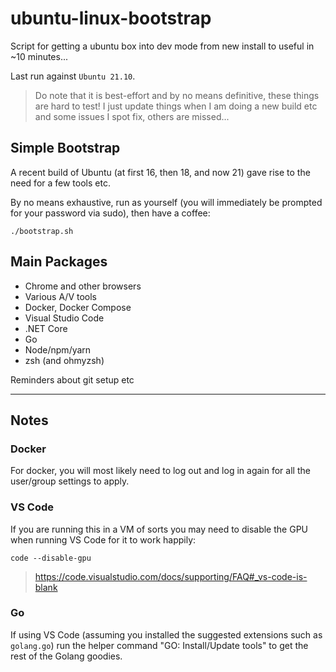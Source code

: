 # ubuntu-linux-bootstrap

Script for getting a ubuntu box into dev mode from new install to useful in ~10 minutes...

Last run against `Ubuntu 21.10`.

> Do note that it is best-effort and by no means definitive, these things are hard to test! I just update things when I am doing a new build etc and some issues I spot fix, others are missed...

## Simple Bootstrap

A recent build of Ubuntu (at first 16, then 18, and now 21) gave rise to the need for a few tools etc.

By no means exhaustive, run as yourself (you will immediately be prompted for your password via sudo), then have a coffee:

    ./bootstrap.sh

## Main Packages

* Chrome and other browsers
* Various A/V tools
* Docker, Docker Compose
* Visual Studio Code
* .NET Core
* Go
* Node/npm/yarn
* zsh (and ohmyzsh)

Reminders about git setup etc

---

## Notes

### Docker

For docker, you will most likely need to log out and log in again for all the user/group settings to apply.

### VS Code

If you are running this in a VM of sorts you may need to disable the GPU when running VS Code for it to work happily:

    code --disable-gpu

> https://code.visualstudio.com/docs/supporting/FAQ#_vs-code-is-blank

### Go

If using VS Code (assuming you installed the suggested extensions such as `golang.go`) run the helper command "GO: Install/Update tools" to get the rest of the Golang goodies.
